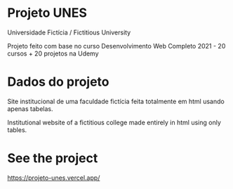 # Projeto UNES

Universidade Fictícia / Fictitious University

Projeto feito com base no curso Desenvolvimento Web Completo 2021 - 20 cursos + 20 projetos na Udemy

# Dados do projeto
 
Site institucional de uma faculdade fictícia feita totalmente em html usando apenas tabelas.

 Institutional website of a fictitious college made entirely in html using only tables.
 
# See the project  
https://projeto-unes.vercel.app/

